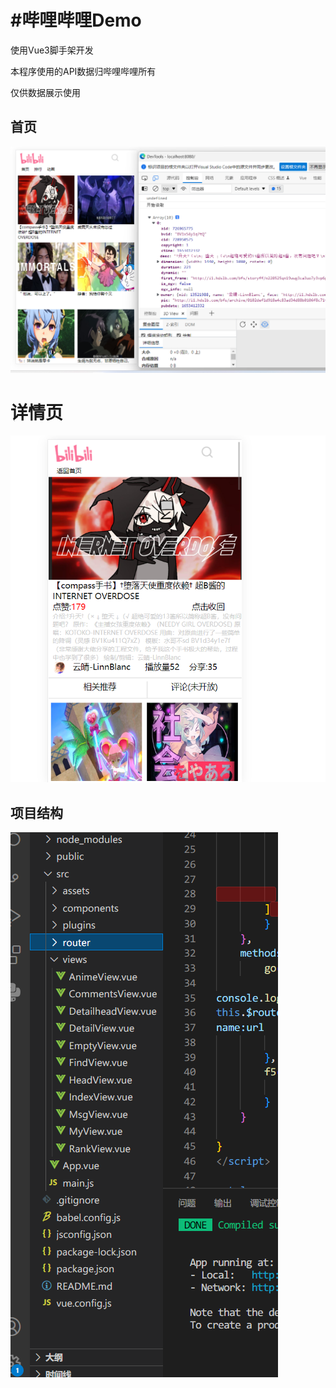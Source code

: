 # #哔哩哔哩Demo

使用Vue3脚手架开发

本程序使用的API数据归哔哩哔哩所有

仅供数据展示使用

## 首页

![bili-sc01](README.assets/bili-sc01.png)

# 详情页

![bili-sc02](README.assets/bili-sc02.png)

## 项目结构

![项目结构](README.assets/%E9%A1%B9%E7%9B%AE%E7%BB%93%E6%9E%84.png)
